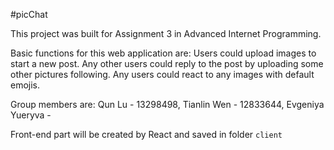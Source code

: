 #picChat

This project was built for Assignment 3 in Advanced Internet Programming.

Basic functions for this web application are:
Users could upload images to start a new post.
Any other users could reply to the post by uploading some other pictures following.
Any users could react to any images with default emojis.

Group members are: 
Qun Lu - 13298498, 
Tianlin Wen - 12833644, 
Evgeniya Yueryva - 


Front-end part will be created by React and saved in folder `client`
